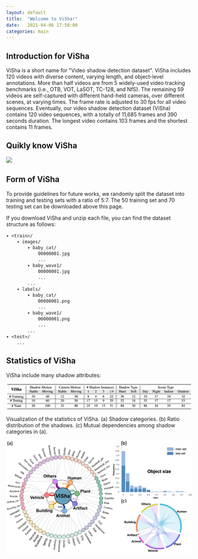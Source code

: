 ```yaml
---
layout: default
title:  "Welcome to ViSha!"
date:   2021-04-06 17:50:00
categories: main
---
```


## Introduction for ViSha
ViSha is a short name for "Video shadow detection dataset". ViSha includes 120 videos with diverse content, varying length, and object-level annotations. More than half videos are from 5 widely-used video tracking benchmarks (i.e., OTB, VOT, LaSOT, TC-128, and NfS). The remaining 59 videos are self-captured with different hand-held cameras, over different scenes, at varying times. The frame rate is adjusted to 30 fps for all video sequences. Eventually, our video shadow detection dataset (ViSha) contains 120 video sequences, with a totally of 11,685 frames and 390 seconds duration. The longest video contains 103 frames and the shortest contains 11 frames.

## Quikly know ViSha

<img src="https://github.com/eraserNut/eraserNut.github.io/blob/main/_posts/video1_compass_gif2.gif?raw=true">

## Form of ViSha
To provide guidelines for future works, we randomly split the dataset into training and testing sets with a ratio of 5:7. The 50 training set and 70 testing set can be downloaded above this page.

If you download ViSha and unzip each file, you can find the dataset structure as follows:

    ▾ <train>/
        ▾ images/
            ▾ baby_cat/
                00000001.jpg
                ...
            ▾ baby_wave1/
                00000001.jpg
                ...
            ...
        ▾ labels/
            ▾ baby_cat/
                00000001.png
                ...
            ▾ baby_wave1/
                00000001.png
                ...
            ...
    ▾ <test>/
        ...

<!-- <img src="https://github.com/eraserNut/eraserNut.github.io/blob/main/_posts/folder_structure.png?raw=true" height="500"> -->


## Statistics of ViSha
ViSha include many shadow attributes:

<img src="https://github.com/eraserNut/eraserNut.github.io/blob/main/_posts/visha_sta.png?raw=true" width="700">


Visualization of the statistics of ViSha. (a) Shadow categories. (b) Ratio distribution of the shadows. (c) Mutual dependencies among shadow categories in (a).

<img src="https://github.com/eraserNut/eraserNut.github.io/blob/main/_posts/visha_figure.png?raw=true" width="700">


